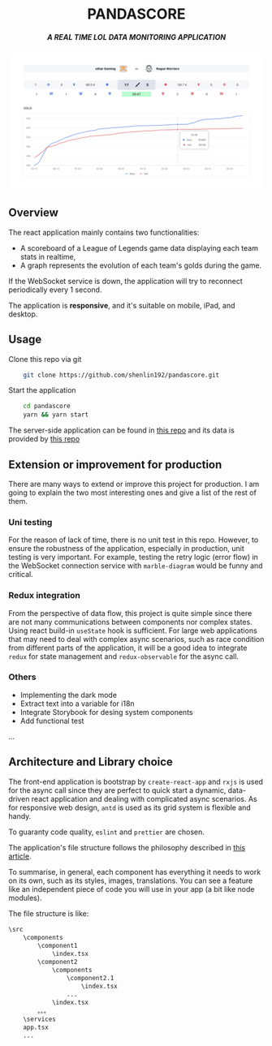<h1 align="center">PANDASCORE</h1>

<h5 align="center">A REAL TIME LOL DATA MONITORING APPLICATION</h5>
<p align="center">
<img src="https://github.com/shenlin192/pandascore/blob/main/doc/demo.png?raw=true" alt="demo" style="max-width:100%">
</p>

## Overview

The react application mainly contains two functionalities:

- A scoreboard of a League of Legends game data displaying each team stats in realtime,
- A graph represents the evolution of each team's golds during the game.

If the WebSocket service is down, the application will try to reconnect periodically every 1 second.

The application is **responsive**, and it's suitable on mobile, iPad, and desktop.

## Usage

Clone this repo via git

```sh
    git clone https://github.com/shenlin192/pandascore.git
```

Start the application

```sh
    cd pandascore
    yarn && yarn start
```

The server-side application can be found in [this repo](https://github.com/Epimodev/json-websocket) and its data is provided by [this repo](https://gist.github.com/NicolasMarlier/55f38eca709f4310531a442c4117fe5f)

## Extension or improvement for production

There are many ways to extend or improve this project for production.
I am going to explain the two most interesting ones and give a list of the rest of them.

### Uni testing

For the reason of lack of time, there is no unit test in this repo. However, to ensure the robustness of the application, especially in production, unit testing is very important. For example, testing the retry logic (error flow) in the WebSocket connection service with `marble-diagram` would be funny and critical.

### Redux integration

From the perspective of data flow, this project is quite simple since there are not many communications between components nor complex states. Using react build-in `useState` hook is sufficient. For large web applications that may need to deal with complex async scenarios, such as race condition from different parts of the application, it will be a good idea to integrate `redux` for state management and `redux-observable` for the async call.

### Others

- Implementing the dark mode
- Extract text into a variable for i18n
- Integrate Storybook for desing system components
- Add functional test

...

## Architecture and Library choice

The front-end application is bootstrap by `create-react-app` and `rxjs` is used for the async call since they are perfect to quick start a dynamic, data-driven react application and dealing with complicated async scenarios. As for responsive web design, `antd` is used as its grid system is flexible and handy.

To guaranty code quality, `eslint` and `prettier` are chosen.

The application's file structure follows the philosophy described in
[this article](https://medium.com/@alexmngn/how-to-better-organize-your-react-applications-2fd3ea1920f1).

To summarise, in general, each component has everything it needs to work on its own, such as its styles, images, translations. You can see a feature like an independent piece of code you will use in your app (a bit like node modules).

The file structure is like:

```
\src
    \components
        \component1
            \index.tsx
        \component2
            \components
                \component2.1
                    \index.tsx
                ...
            \index.tsx
        。。。
    \services
    app.tsx
    ...
```
